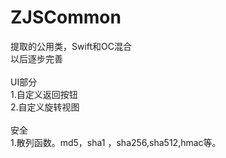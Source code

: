 # ZJSCommon
提取的公用类，Swift和OC混合 <br />
以后逐步完善<br />
<br />
UI部分<br />
1.自定义返回按钮 <br />
2.自定义旋转视图 <br />
<br />
安全<br />
1.散列函数。md5，sha1 ，sha256,sha512,hmac等。
